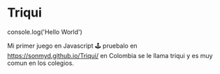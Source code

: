 # Triqui

console.log('Hello World')

Mi primer juego en Javascript 🕹 pruebalo en https://sonmyd.github.io/Triqui/  en Colombia se le llama triqui y es muy comun en los colegios.  
